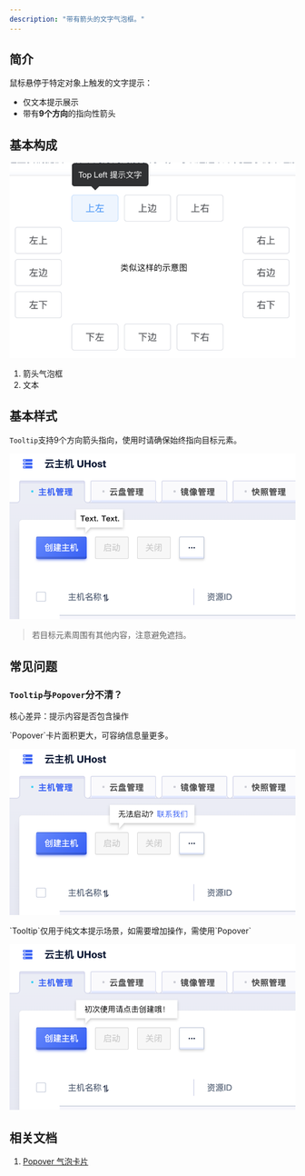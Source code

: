 ```yaml
---
description: "带有箭头的文字气泡框。"
---
```


<!--副标题具体写法见源代码模式-->



## 简介

鼠标悬停于特定对象上触发的文字提示：

- 仅文本提示展示
- 带有**9个方向**的指向性箭头

## 基本构成

![](../../../images/tooltip/diraction.png)



1. 箭头气泡框
2. 文本

## 基本样式
`Tooltip`支持9个方向箭头指向，使用时请确保始终指向目标元素。 

![](../../../images/tooltip/no_cover.png)
> 若目标元素周围有其他内容，注意避免遮挡。


## 常见问题
### `Tooltip`与`Popover`分不清？

核心差异：提示内容是否包含操作

<div class="u-md-flex-without-bg">
   <div class="u-md-mr24">
      <p><i class="u-md-suggested"></i>`Popover`卡片面积更大，可容纳信息量更多。</p>
      <img src="../../../images/tooltip/popover.png" alt="image alt" title="desc" />
   </div>
   <div>
      <p><i class="u-md-not-suggested"></i>`Tooltip`仅用于纯文本提示场景，如需要增加操作，需使用`Popover`</p>
      <img src="../../../images/tooltip/tooltip.png" alt="image alt" title="desc" />
   </div>
</div>




<!--

## 主题

| 内容 | 值           | 默认值  |
| :--- | :----------- | :------ |
| icon | icon/nothing | nothing |
| icon | icon/nothing | nothing |

-->

## 相关文档

1. [Popover 气泡卡片](/component/Popover/)
